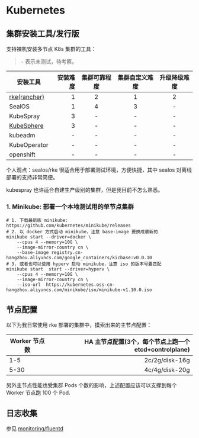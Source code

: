 # Kubernetes

## 集群安装工具/发行版

支持裸机安装多节点 K8s 集群的工具：

> `-` 表示未测试，待考察。

| 安装工具     | 安装难度 |  集群可靠程度  |  集群自定义难度 |  升级降级难度  |
| --------     | -----:   | :----:  | :----:  | :----:  |
| [rke(rancher)](https://docs.rancher.cn/rke/) |    1     |   2     |    1    | 2 |
| SealOS       |    1     |   4     |    3    | - |
| KubeSpray    |    3     |   -     |    -    | - |
| [KubeSphere](https://github.com/kubesphere/kubesphere)    |    3     |   -     |    -    | - |
| kubeadm      |    -     |   -     |    -    | - |
| KubeOperator |    -     |   -     |    -    | - |
| openshift |    -     |   -     |    -    | - |

个人观点：sealos/rke 很适合用于部署测试环境，方便快捷，其中 sealos 对离线部署的支持非常简便。

kubespray 也许适合自建生产级别的集群，但是我目前不怎么熟悉。



### 1. Minikube: 部署一个本地测试用的单节点集群

```shell
# 1. 下载最新版 minikube: https://github.com/kubernetes/minikube/releases
# 2. 以 docker 方式启动 minikube，注意 base-image 要换成最新的
minikube start --driver=docker \
    --cpus 4 --memory=10G \
    --image-mirror-country cn \
    --base-image registry.cn-hangzhou.aliyuncs.com/google_containers/kicbase:v0.0.10
# 3. 或者也可以使用 hyperv 启动 minikube，注意 iso 的版本号要匹配
minikube start  start --driver=hyperv \
    --cpus 4 --memory=10G \
    --image-mirror-country cn \
    --iso-url  https://kubernetes.oss-cn-hangzhou.aliyuncs.com/minikube/iso/minikube-v1.10.0.iso
```

## 节点配置

以下为我日常使用 rke 部署的集群中，摸索出来的主节点配置：

| Worker 节点数   | HA 主节点配置(3个，每个节点上跑一个 etcd+controlplane) |
| --------       | -----:        |
|   1-5         |    2c/2g/disk-16g     |  
|   5-30        |    4c/4g/disk-20g      |

另外主节点性能也受集群 Pods 个数的影响，上述配置应该可以支撑到每个 Worker 节点跑 100 个 Pod.


## 日志收集

参见 [monitoring/fluentd](/monitoring/fluentd/README.md)
